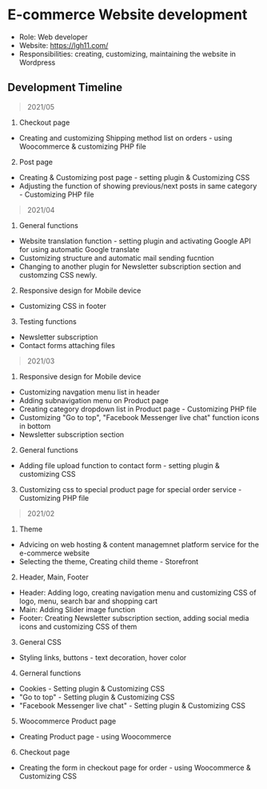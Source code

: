 # E-commerce Website development

- Role: Web developer <br>
- Website: https://lgh11.com/ <br>
- Responsibilities: creating, customizing, maintaining the website in Wordpress

## Development Timeline

> 2021/05
1. Checkout page
* Creating and customizing Shipping method list on orders - using Woocommerce & customizing PHP file
2. Post page
* Creating & Customizing post page - setting plugin & Customizing CSS
* Adjusting the function of showing previous/next posts in same category - Customizing PHP file  

> 2021/04
1. General functions
* Website translation function - setting plugin and activating Google API for using automatic Google translate
* Customizing structure and automatic mail sending fucntion
* Changing to another plugin for Newsletter subscription section and customzing CSS newly.
2. Responsive design for Mobile device
* Customizing CSS in footer
3. Testing functions 
* Newsletter subscription
* Contact forms attaching files

> 2021/03
1. Responsive design for Mobile device
* Customizing navgation menu list in header
* Adding subnavigation menu on Product page 
* Creating category dropdown list in Product page - Customizing PHP file
* Customizing "Go to top", "Facebook Messenger live chat" function icons in bottom
* Newsletter subscription section
2. General functions
* Adding file upload function to contact form - setting plugin & customizing CSS
3. Customizing css to special product page for special order service - Customizing PHP file

> 2021/02
1. Theme
* Advicing on web hosting & content managemnet platform service for the e-commerce website
* Selecting the theme, Creating child theme - Storefront
2. Header, Main, Footer
* Header: Adding logo, creating navigation menu and customizing CSS of logo, menu, search bar and shopping cart
* Main: Adding Slider image function
* Footer: Creating Newsletter subscription section, adding social media icons and customizing CSS of them
3. General CSS
* Styling links, buttons - text decoration, hover color
4. Gerneral functions
* Cookies - Setting plugin & Customizing CSS
* "Go to top" - Setting plugin & Customizing CSS
* "Facebook Messenger live chat" - Setting plugin & Customizing CSS
5. Woocommerce Product page
* Creating Product page - using Woocommerce
6. Checkout page
* Creating the form in checkout page for order - using Woocommerce & Customizing CSS

